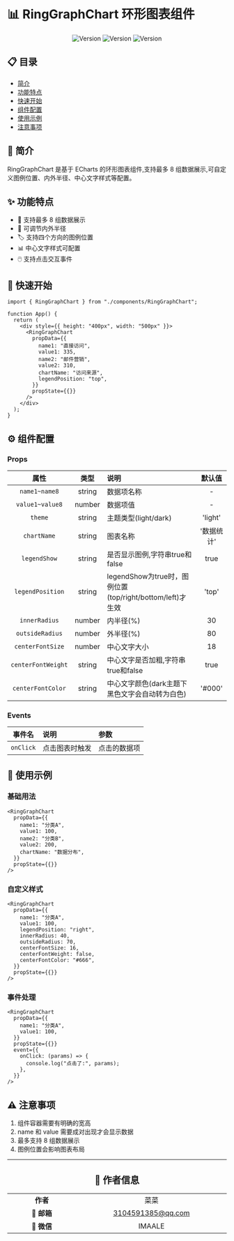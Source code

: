 # 📊 RingGraphChart 环形图表组件

<div align="center">

![Version](https://img.shields.io/badge/ECharts-5.x-blue.svg)
![Version](https://img.shields.io/badge/React-16.8+-blue.svg)
![Version](https://img.shields.io/badge/TypeScript-4.x-blue.svg)

</div>

## 📋 目录

- [简介](#简介)
- [功能特点](#功能特点)
- [快速开始](#快速开始)
- [组件配置](#组件配置)
- [使用示例](#使用示例)
- [注意事项](#注意事项)

## 📝 简介

RingGraphChart 是基于 ECharts 的环形图表组件,支持最多 8 组数据展示,可自定义图例位置、内外半径、中心文字样式等配置。

## ✨ 功能特点

- 🎨 支持最多 8 组数据展示
- 📏 可调节内外半径
- 🏷️ 支持四个方向的图例位置
- 📊 中心文字样式可配置
- 🖱️ 支持点击交互事件

## 🚀 快速开始

```tsx
import { RingGraphChart } from "./components/RingGraphChart";

function App() {
  return (
    <div style={{ height: "400px", width: "500px" }}>
      <RingGraphChart
        propData={{
          name1: "直接访问",
          value1: 335,
          name2: "邮件营销",
          value2: 310,
          chartName: "访问来源",
          legendPosition: "top",
        }}
        propState={{}}
      />
    </div>
  );
}
```

## ⚙️ 组件配置

### Props

|        属性        |  类型   | 说明                            |   默认值   |
| :----------------: | :-----: | :------------------------------ | :--------: |
|   `name1~name8`    | string  | 数据项名称                      |     -      |
|  `value1~value8`   | number  | 数据项值                        |     -      |
|      `theme`       | string  | 主题类型(light/dark)            |  'light'   |
|    `chartName`     | string  | 图表名称                        | '数据统计' |
|   `legendShow`     | string | 是否显示图例,字符串true和false    |   true     |
| `legendPosition` | string | legendShow为true时，图例位置(top/right/bottom/left)才生效 | 'top' |
|   `innerRadius`    | number  | 内半径(%)                       |     30     |
|  `outsideRadius`   | number  | 外半径(%)                       |     80     |
|  `centerFontSize`  | number  | 中心文字大小                    |     18     |
| `centerFontWeight` | string | 中心文字是否加粗,字符串true和false |    true    |
| `centerFontColor`  | string  | 中心文字颜色(dark主题下黑色文字会自动转为白色) |   '#000'   |

### Events

|  事件名   | 说明           | 参数         |
| :-------: | :------------- | :----------- |
| `onClick` | 点击图表时触发 | 点击的数据项 |

## 📝 使用示例

### 基础用法

```tsx
<RingGraphChart
  propData={{
    name1: "分类A",
    value1: 100,
    name2: "分类B",
    value2: 200,
    chartName: "数据分布",
  }}
  propState={{}}
/>
```

### 自定义样式

```tsx
<RingGraphChart
  propData={{
    name1: "分类A",
    value1: 100,
    legendPosition: "right",
    innerRadius: 40,
    outsideRadius: 70,
    centerFontSize: 16,
    centerFontWeight: false,
    centerFontColor: "#666",
  }}
  propState={{}}
/>
```

### 事件处理

```tsx
<RingGraphChart
  propData={{
    name1: "分类A",
    value1: 100,
  }}
  propState={{}}
  event={{
    onClick: (params) => {
      console.log("点击了:", params);
    },
  }}
/>
```

## ⚠️ 注意事项

1. 组件容器需要有明确的宽高
2. name 和 value 需要成对出现才会显示数据
3. 最多支持 8 组数据展示
4. 图例位置会影响图表布局

---

<div align="center">

## 👤 作者信息

<table>
  <tr>
    <td align="center" width="200">
      <b>作者</b>
    </td>
    <td align="center" width="400">
      菜菜
    </td>
  </tr>
  <tr>
    <td align="center">
      <b>📧 邮箱</b>
    </td>
    <td align="center">
      <a href="mailto:3104591385@qq.com">3104591385@qq.com</a>
    </td>
  </tr>
  <tr>
    <td align="center">
      <b>💬 微信</b>
    </td>
    <td align="center">
      IMAALE
    </td>
  </tr>
</table>

</div>
